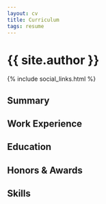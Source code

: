 ```yaml
---
layout: cv
title: Curriculum
tags: resume
---
```

# {{ site.author }}

<div id="webaddress">
     {% include social_links.html %} 
</div>

## Summary

## Work Experience

## Education

## Honors & Awards

## Skills

